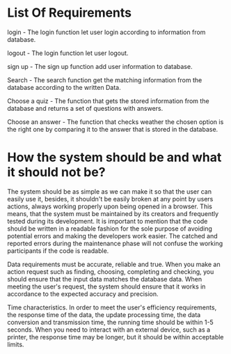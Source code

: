 # List Of Requirements

login - The login function let user login according to information from database.

logout - The login function let user logout.

sign up - The sign up function add user information to database.

Search - The search function get the matching information from the database according to the written Data.

Choose a quiz - The function that gets the stored information from the database and returns a set of questions with answers.

Choose an answer - The function that checks weather the chosen option is the right one by comparing it to the answer that is stored in the database.

# How the system should be and what it should not be?  
The system should be as simple as we can make it so that the user can easily use it, besides, it shouldn't be easily broken at any point by users actions, always working properly upon being opened in a browser. This means, that the system must be maintained by its creators and frequently tested during its development. It is important to mention that the code should be written in a readable fashion for the sole purpose of avoiding potential errors and making the developers work easier. The catched and reported errors during the maintenance phase will not confuse the working participants if the code is readable.

Data requirements must be accurate, reliable and true. When you make an action request such as finding, choosing, completing and checking, you should ensure that the input data matches the database data. When meeting the user's request, the system should ensure that it works in accordance to the expected accuracy and precision.

Time characteristics.
In order to meet the user's efficiency requirements, the response time of the data, the update processing time, the data conversion and transmission time, the running time should be within 1-5 seconds. When you need to interact with an external device, such as a printer, the response time may be longer, but it should be within acceptable limits.